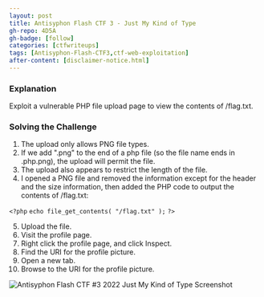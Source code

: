 ```yaml
---
layout: post
title: Antisyphon Flash CTF 3 - Just My Kind of Type
gh-repo: 4D5A
gh-badge: [follow]
categories: [ctfwriteups]
tags: [Antisyphon-Flash-CTF3,ctf-web-exploitation]
after-content: [disclaimer-notice.html]
---
```

### Explanation
Exploit a vulnerable PHP file upload page to view the contents of /flag.txt.

### Solving the Challenge
1. The upload only allows PNG file types.
2. If we add ".png" to the end of a php file (so the file name ends in .php.png), the upload will permit the file.
3. The upload also appears to restrict the length of the file.
4. I opened a PNG file and removed the information except for the header and the size information, then added the PHP code to output the contents of /flag.txt:

```<?php```
```echo file_get_contents( "/flag.txt" );```
```?>```

5. Upload the file.
6. Visit the profile page.
7. Right click the profile page, and click Inspect.
8. Find the URI for the profile picture.
9. Open a new tab.
10. Browse to the URI for the profile picture.

<img src="{{ 'assets/img/2022-09-15-antisyphon-flash-ctf3-2022-just-my-kind-of-type/antisyphon-flash-ctf3-2022-just-my-kind-of-type-screenshot.png' | relative_url }}" alt='Antisyphon Flash CTF #3 2022 Just My Kind of Type Screenshot' />